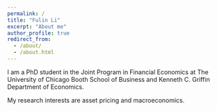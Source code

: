 ```yaml
---
permalink: /
title: "Fulin Li"
excerpt: "About me"
author_profile: true
redirect_from: 
  - /about/
  - /about.html
---
```


I am a PhD student in the Joint Program in Financial Economics at The University of Chicago Booth School of Business and Kenneth C. Griffin Department of Economics.

My research interests are asset pricing and macroeconomics.
